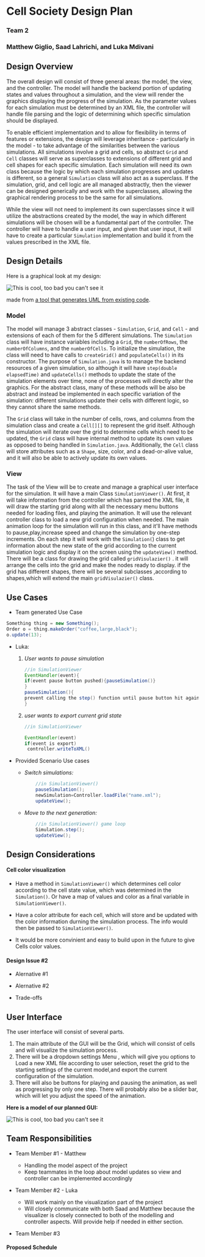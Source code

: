 # Cell Society Design Plan
### Team 2
### Matthew Giglio, Saad Lahrichi, and Luka Mdivani


## Design Overview
The overall design will consist of three general areas: the model, the view, and the controller. The model will handle the backend portion of updating states and values throughout a simulation, and the view will render the graphics displaying the progress of the simulation. As the parameter values for each simulation must be determined by an XML file, the controller will handle file parsing and the logic of determining which specific simulation should be displayed.

To enable efficient implementation and to allow for flexibility in terms of features or extensions, the design will leverage inheritance - particularly in the model - to take advantage of the similarities between the various simulations. All simulations involve a grid and cells, so abstract `Grid` and `Cell` classes will serve as superclasses to extensions of different grid and cell shapes for each specific simulation. Each simulation will need its own class because the logic by which each simulation progresses and updates is different, so a general `Simulation` class will also act as a superclass. If the simulation, grid, and cell logic are all managed abstractly, then the viewer can be designed generically and work with the superclasses, allowing the graphical rendering process to be the same for all simulations. 

While the view will not need to implement its own superclasses since it will utilize the abstractions created by the model, the way in which different simulations will be chosen will be a fundamental part of the controller. The controller will have to handle a user input, and given that user input, it will have to create a particular `Simulation` implementation and build it from the values prescribed in the XML file. 


## Design Details

Here is a graphical look at my design:

![This is cool, too bad you can't see it](images/online-shopping-uml-example.png "An initial UI")

made from [a tool that generates UML from existing code](http://staruml.io/).

### Model

The model will manage 3 abstract classes - `Simulation`, `Grid`, and `Cell` - and extensions of each of them for the 5 different simulations. The `Simulation` class will have instance variables including a `Grid`, the `numberOfRows`, the `numberOfColumns`, and the `numberOfCells`. To initialize the simulation, the class will need to have calls to `createGrid()` and `populateCells()` in its constructor. The purpose of `Simulation.java` is to manage the backend resources of a given simulation, so although it will have `step(double elapsedTime)` and `updateCells()` methods to update the state of the simulation elements over time, none of the processes will directly alter the graphics. For the abstract class, many of these methods will be also be abstract and instead be implemented in each specific variation of the simulation: different simulations update their cells with different logic, so they cannot share the same methods.

The `Grid` class will take in the number of cells, rows, and columns from the simulation class and create a `Cell[][]` to represent the grid itself. Although the simulation will iterate over the grid to determine cells which need to be updated, the `Grid` class will have internal method to update its own values as opposed to being handled in `Simulation.java`. Additionally, the `Cell` class will store attributes such as a `Shape`, size, color, and a dead-or-alive value, and it will also be able to actively update its own values. 

### View

The task of the View will be to create and manage a graphical user interface for the simulation. 
It will have a main Class `SimulationViewer()`. At first, it will take information from the controller which has parsed the XML file, it will draw the 
starting grid along with all the necessary menu buttons needed for loading files, and playing the animation. It will use the relevant controller class to
load a new grid configuration when needed. The main animation loop for the simulation will run in this class, and it'll have 
methods to pause,play,increase speed and change the simulation by one-step increments. 
On each step it will work with the `Simulation(`) class
to get information about the new state of the grid according to the current simulation logic and display
it on the screen using the `updateView()` method. 
There will be a class for drawing the grid called `gridVisulazier()` . it will arrange the cells into the
grid and make the nodes ready to display. if the grid has different shapes, there will be several subclasses
,according to shapes,which will extend the main `gridVisulazier()` class.

## Use Cases

 * Team generated Use Case
 ```java
 Something thing = new Something();
 Order o = thing.makeOrder("coffee,large,black");
 o.update(13);
 ```
   * Luka:
     1. *User wants to pause simulation*
        ```java
        //in SimulationViewer
        EventHandler(event){
        if(event pause button pushed){pauseSimulation()}
        }
        pauseSimulation(){
        prevent calling the step() function until pause button hit again
        }
        
        ```
     2. *user wants to export current grid state*
         ```java
        //in SimulationViewer
        
        EventHandler(event)
        if(event is export)
          controller.writeToXML()
        ```

   * Provided Scenario Use cases
      * *Switch simulations:*
         ```java
             //in SimulationViewer()
             pauseSimulation();
             newSimulation=Controller.loadFile("name.xml");
             updateView(); 
        ```
      * *Move to the next generation:*
         ```java
             //in SimulationViewer() game loop
             Simulation.step();
             updateView();
        ```

## Design Considerations

#### Cell color visualization

 * Have a method in `SimulationViewer()` which determines cell color according to
the cell state value, which was determined in the `Simulation()`. Or have a map of values
and color as a final variable in `SimulationViewer()`.

 * Have a color attribute for each cell, which will store and be updated with the color information
durning the simulation process. The info would then be passed to `SimulationViewer()`.

 * It would be more convinient and easy to build upon in the future to give Cells color values. 


#### Design Issue #2

 * Alernative #1

 * Alernative #2

 * Trade-offs



## User Interface

The user interface will consist of several parts.
1. The main attribute of the GUI will be the Grid, which will consist of cells and will visualize
the simulation process.
2. There will be a dropdown settings Menu , which will give you options to Load a new XML file according
to user selection, reset the grid to the starting settings of the current model,and export the current configuration of the simulation.
3. There will also be buttons for playing and pausing the animation, as well as progressing by only one step.
There will probably also be a slider bar, which will let you adjust the speed of the animation.

**Here is a model of our planned GUI:**

![This is cool, too bad you can't see it](images/GUIplan.jpg "An initial UI")


## Team Responsibilities

 * Team Member #1 - Matthew
    - Handling the model aspect of the project
    - Keep teammates in the loop about model updates so view and controller can be implemented accordingly 

 * Team Member #2 - Luka
    - Will work mainly on the visualization part of the project
    - Will closely communicate with both Saad and Matthew because the visualizer is closely
   connected to both of the modelling and controller aspects. Will provide help if needed in either section.
   

 * Team Member #3


#### Proposed Schedule
